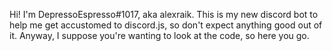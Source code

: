 Hi! I'm DepressoEspresso#1017, aka alexraik. 
This is my new discord bot to help me get accustomed to discord.js, so don't expect anything good out of it. 
Anyway, I suppose you're wanting to look at the code, so here you go.
